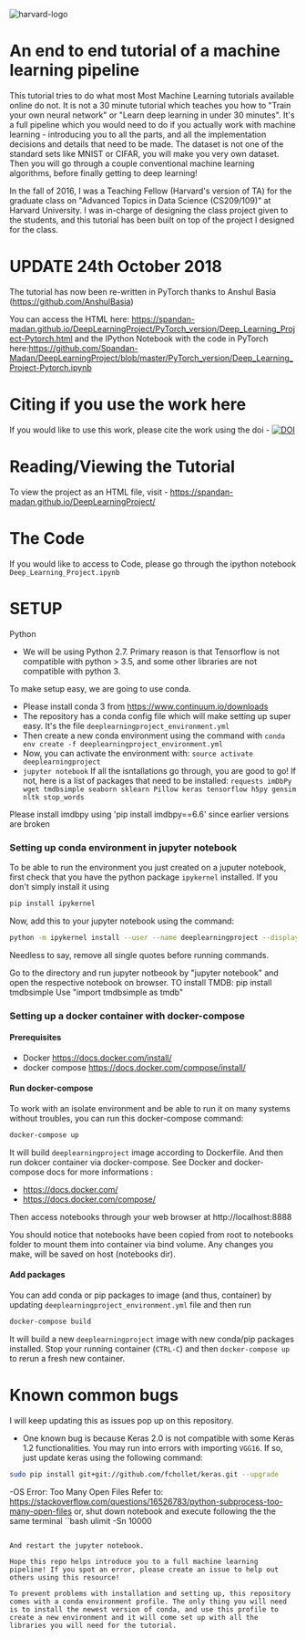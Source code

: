 ![harvard-logo](http://logonoid.com/images/harvard-logo.png)
# An end to end tutorial of a machine learning pipeline

This tutorial tries to do what most Most Machine Learning tutorials available online do not. It is not a 30 minute tutorial which teaches you how to "Train your own neural network" or "Learn deep learning in under 30 minutes". It's a full pipeline which you would need to do if you actually work with machine learning - introducing you to all the parts, and all the implementation decisions and details that need to be made. The dataset is not one of the standard sets like MNIST or CIFAR, you will make you very own dataset. Then you will go through a couple conventional machine learning algorithms, before finally getting to deep learning!

In the fall of 2016, I was a Teaching Fellow (Harvard's version of TA) for the graduate class on "Advanced Topics in Data Science (CS209/109)" at Harvard University. I was in-charge of designing the class project given to the students, and this tutorial has been built on top of the project I designed for the class.

# UPDATE 24th October 2018
The tutorial has now been re-written in PyTorch thanks to Anshul Basia (https://github.com/AnshulBasia)

You can access the HTML here: https://spandan-madan.github.io/DeepLearningProject/PyTorch_version/Deep_Learning_Project-Pytorch.html
and the IPython Notebook with the code in PyTorch here:https://github.com/Spandan-Madan/DeepLearningProject/blob/master/PyTorch_version/Deep_Learning_Project-Pytorch.ipynb



# Citing if you use the work here
If you would like to use this work, please cite the work using the doi -
[![DOI](https://zenodo.org/badge/doi/10.5281/zenodo.830003.svg)](http://dx.doi.org/10.5281/zenodo.830003)

# Reading/Viewing the Tutorial
To view the project as an HTML file, visit - https://spandan-madan.github.io/DeepLearningProject/

# The Code
If you would like to access to Code, please go through the ipython notebook `Deep_Learning_Project.ipynb`

# SETUP

Python
- We will be using Python 2.7. Primary reason is that Tensorflow is not compatible with python > 3.5, and some other libraries are not compatible with python 3.

To make setup easy, we are going to use conda.
- Please install conda 3 from https://www.continuum.io/downloads
- The repository has a conda config file which will make setting up super easy. It's the file `deeplearningproject_environment.yml`
- Then create a new conda environment using the command with `conda env create -f deeplearningproject_environment.yml`
- Now, you can activate the environment with: `source activate deeplearningproject`  
- `jupyter notebook` 
If all the isntallations go through, you are good to go! If not, here is a list of packages that need to be installed: `requests imDbPy wget tmdbsimple seaborn sklearn Pillow keras tensorflow h5py gensim nltk stop_words`

Please install imdbpy using 'pip install imdbpy==6.6' since earlier versions are broken
### Setting up conda environment in jupyter notebook
To be able to run the environment you just created on a juputer notebook, first check that you have the python package `ipykernel` installed. If you don't simply install it using

```bash
pip install ipykernel
```

Now, add this to your jupyter notebook using the command:

```bash
python -m ipykernel install --user --name deeplearningproject --display-name "deeplearningproject"
```

Needless to say, remove all single quotes before running commands.

Go to the directory and run jupyter notbeook by "jupyter notebook" and open the respective notebook on browser.
TO install TMDB: pip install tmdbsimple
Use "import tmdbsimple as tmdb"


### Setting up a docker container with docker-compose

#### Prerequisites
* Docker https://docs.docker.com/install/
* docker compose https://docs.docker.com/compose/install/

#### Run docker-compose
To work with an isolate environment and be able to run it on many systems without troubles, you can run this docker-compose command:
```bash
docker-compose up
```
It will build `deeplearningproject` image according to Dockerfile. And then run dokcer container via docker-compose. See Docker and docker-compose docs for more informations :
* https://docs.docker.com/
* https://docs.docker.com/compose/

Then access notebooks through your web browser at http://localhost:8888

You should notice that notebooks have been copied from root to notebooks folder to mount them into container via bind volume. Any changes you make, will be saved  on host (notebooks dir).

#### Add packages
You can add conda or pip packages to image (and thus, container) by updating `deeplearningproject_environment.yml` file and then run
```bash
docker-compose build
```
It will build a new `deeplearningproject` image with new conda/pip packages installed. Stop your running container (`CTRL-C`) and then `docker-compose up` to rerun a fresh new container.


# Known common bugs
I will keep updating this as issues pop up on this repository.

- One known bug is because Keras 2.0 is not compatible with some Keras 1.2 functionalities. You may run into errors with importing `VGG16`. If so, just update keras using the following command:
```bash
sudo pip install git+git://github.com/fchollet/keras.git --upgrade
```

-OS Error: Too Many Open Files
Refer to: https://stackoverflow.com/questions/16526783/python-subprocess-too-many-open-files
or, shut down notebook and execute following the the same terminal
``bash
ulimit -Sn 10000
```

And restart the jupyter notebook.

Hope this repo helps introduce you to a full machine learning pipeline! If you spot an error, please create an issue to help out others using this resource!

To prevent problems with installation and setting up, this repository comes with a conda environment profile. The only thing you will need is to install the newest version of conda, and use this profile to create a new environment and it will come set up with all the libraries you will need for the tutorial.

